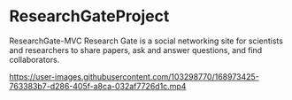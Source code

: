 # ResearchGateProject
ResearchGate-MVC Research Gate is a social networking site for scientists and researchers to share papers, ask and answer questions, and find collaborators.


https://user-images.githubusercontent.com/103298770/168973425-763383b7-d286-405f-a8ca-032af7726d1c.mp4

